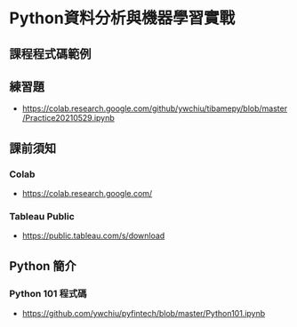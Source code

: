# Python資料分析與機器學習實戰

## 課程程式碼範例

## 練習題
- https://colab.research.google.com/github/ywchiu/tibamepy/blob/master/Practice20210529.ipynb



## 課前須知

### Colab
- https://colab.research.google.com/

### Tableau Public
- https://public.tableau.com/s/download

## Python 簡介

### Python 101 程式碼
- https://github.com/ywchiu/pyfintech/blob/master/Python101.ipynb

